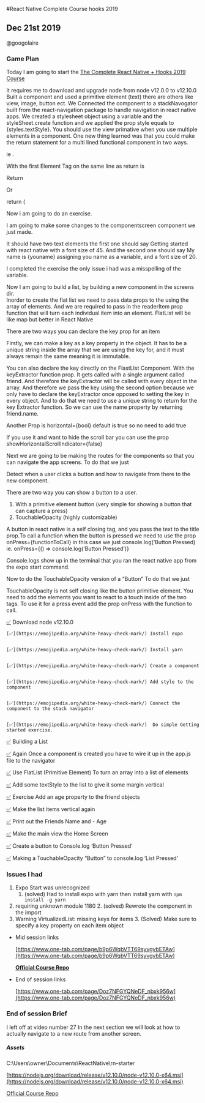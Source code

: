 #React Native Complete Course hooks 2019

## Dec 21st 2019

@googolaire


### Game Plan 

Today I am going to start the [The Complete React Native + Hooks 2019 Course](https://www.udemy.com/course/the-complete-react-native-and-redux-course/)

It requires me to download and upgrade node from node v12.0.0 to v12.10.0 Built a component and used a primitive element (text) there are others like view, image, button ect.  We Connected the component to a stackNavogator built from the react-navigation package to handle navigation in react native apps. We created a stylesheet object using a variable and the styleSheet.create function and we applied the prop style equals to {styles.textStyle}. You should use the view primative when you use multiple elements in a component. One new thing learned was that you could make the return statement for a multi lined functional component in two ways.

ie . 

With the first Element Tag on the same line as return is

Return <Tag>

<SecondTag />

</Tag>

Or 

return (

<Tag>

<SecondTag />

</Tag>

Now i am going to do an exercise. 

I am going to make some changes to the componentscreen component we just made. 

It should have two text elements the first one should say Getting started with react native with a font size of 45. And the second one should say My name is {youname} assigning you name as a variable, and a font size of 20.

I completed the exercise the only issue i had was a misspelling of the variable.

Now I am going to build a list, by building a new component in the screens dir.  \
Inorder to create the flat list we need to pass data props to the using the array of elements. And we are required to pass in the readerItem prop function that will turn each individual item into an element. FlatList will be like map but better in React Native

There are two ways you can declare the key prop for an item 

Firstly, we can make a key as a key property in the object. It has to be a unique string inside the array that we are using the key for, and it must always remain the same meaning it is immutable.   

You can also declare the key directly on the FlastLIst Component. With the keyExtractor function prop. It gets called with a single argument called friend. And therefore the keyExtractor will be called with every object in the array. And therefore we pass the key using the second option because we only have to declare the keyExtractor once opposed to setting the key in every object. And to do that we need to use a unique string to return for the key Extractor function. So we can use the name property by returning friend.name.  

Another Prop is horizontal={bool} default is true so no need to add true

If you use it and want to hide the scroll bar you can use the prop showHorizontalScrollIndicator={false} 

Next we are going to be making the routes for the components so that you can navigate the app screens. To do that we just

Detect when a user clicks a button and how to navigate from there to the new component.

There are two way you can show a button to a user.



1. With a primitive element button (very simple for showing a button that can capture a press)
2. TouchableOpacity (highly customizable) 

A button in react native is a self closing tag, and you pass the text to the title prop.To call a function when the button is pressed we need to use the prop onPress={functionToCall} in this case we just console.log(‘Button Pressed) ie. onPress={() => console.log(‘Button Pressed’)} 

Console.logs show up in the terminal that you ran the react native app from the expo start command. 

Now to do the TouchableOpacity version of a “Button”  To do that we just 

TouchableOpacity is not self closing like the button primitive element. You need to add the elements you want to react to a touch inside of the two tags. To use it for a press event add the prop onPress with the function to call.

[✅](https://emojipedia.org/white-heavy-check-mark/) Download node v12.10.0 


    [✅](https://emojipedia.org/white-heavy-check-mark/) Install expo


    [✅](https://emojipedia.org/white-heavy-check-mark/) Install yarn


    [✅](https://emojipedia.org/white-heavy-check-mark/) Create a component


    [✅](https://emojipedia.org/white-heavy-check-mark/) Add style to the component 


    [✅](https://emojipedia.org/white-heavy-check-mark/) Connect the component to the stack navigator


    [✅](https://emojipedia.org/white-heavy-check-mark/)  Do simple Getting started exercise.

[✅](https://emojipedia.org/white-heavy-check-mark/) Building a List 

[✅](https://emojipedia.org/white-heavy-check-mark/) Again Once a component is created you have to wire it up in the app.js file to the navigator 

[✅](https://emojipedia.org/white-heavy-check-mark/)  Use FlatList (Primitive Element) To turn an array into a list of elements

[✅](https://emojipedia.org/white-heavy-check-mark/)  Add some textStyle to the list to give it some margin vertical

[✅](https://emojipedia.org/white-heavy-check-mark/)  Exercise Add an age property to the  friend objects

[✅](https://emojipedia.org/white-heavy-check-mark/) Make the list items vertical again

[✅](https://emojipedia.org/white-heavy-check-mark/) Print out the Friends Name and - Age 

[✅](https://emojipedia.org/white-heavy-check-mark/) Make the main view the Home Screen

[✅](https://emojipedia.org/white-heavy-check-mark/) Create a button to Console.log ‘Button Pressed’

[✅](https://emojipedia.org/white-heavy-check-mark/) Making a TouchableOpacity “Button” to console.log ‘List Pressed’


### Issues I had



1. Expo Start was unrecognized
    1. (solved) Had to install expo with yarn then install yarn with `npm install -g yarn`
2. requiring unknown module 1180
    2. (solved) Rewrote the component in the import 
3. Warning VirtualizedList: missing keys for items 
    3. (Solved) Make sure to specify a key property on each item object

         

*   Mid session links

    [https://www.one-tab.com/page/b9p6WqbVTT69syvgybETAw](https://www.one-tab.com/page/b9p6WqbVTT69syvgybETAw)


    **[Official Course Repo](https://github.com/StephenGrider/rn-casts)**

*   End of session links

    [https://www.one-tab.com/page/Doz7NFGYQNeDF_nbxk956w](https://www.one-tab.com/page/Doz7NFGYQNeDF_nbxk956w)


	


### End of session Brief

I left off at video number 27 In the next section we will look at how to actually navigate to a new route from another screen. 


##### Assets

C:\Users\owner\Documents\ReactNative\rn-starter

[https://nodejs.org/download/release/v12.10.0/node-v12.10.0-x64.msi](https://nodejs.org/download/release/v12.10.0/node-v12.10.0-x64.msi)

[Official Course Repo ](https://github.com/StephenGrider/rn-casts)
